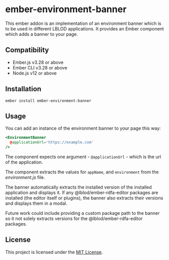 ember-environment-banner
==============================================================================

This ember addon is an implementation of an environment banner which is to be used in different LBLOD applications.
It provides an Ember component which adds a banner to your page.


Compatibility
------------------------------------------------------------------------------

* Ember.js v3.28 or above
* Ember CLI v3.28 or above
* Node.js v12 or above


Installation
------------------------------------------------------------------------------

```
ember install ember-environment-banner
```


Usage
------------------------------------------------------------------------------

You can add an instance of the environment banner to your page this way:
```hbs
<EnvironmentBanner
  @applicationUrl='https://example.com'
/>
```
The component expects one argument - `@applicationUrl` - which is the url of the application.

The component extracts the values for `appName`, and `environment` from the _environment.js_ file.

The banner automatically extracts the installed version of the installed application and displays it.
If any @lblod/ember-rdfa-editor packages are installed (the editor itself or plugins), the banner also extracts their versions and displays them in a modal.

Future work could include providing a custom package path to the banner so it not solely extracts versions for the @lblod/ember-rdfa-editor packages.

License
------------------------------------------------------------------------------

This project is licensed under the [MIT License](LICENSE.md).
